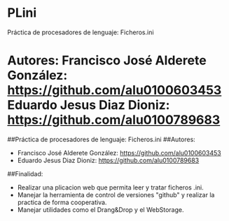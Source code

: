 PLini
=====


Práctica de procesadores de lenguaje: Ficheros.ini

Autores:
Francisco José Alderete González: https://github.com/alu0100603453
Eduardo Jesus Diaz Dioniz: https://github.com/alu0100789683
=======
##Práctica de procesadores de lenguaje: Ficheros.ini
##Autores:
+ Francisco José Alderete González: https://github.com/alu0100603453
+ Eduardo Jesus Diaz Dioniz: https://github.com/alu0100789683

##Finalidad:
+ Realizar una plicacion web que permita leer y tratar ficheros .ini.
+ Manejar la herramienta de control de versiones "github" y realizar la practica de forma cooperativa.
+ Manejar utilidades como el Drang&Drop y el WebStorage.
